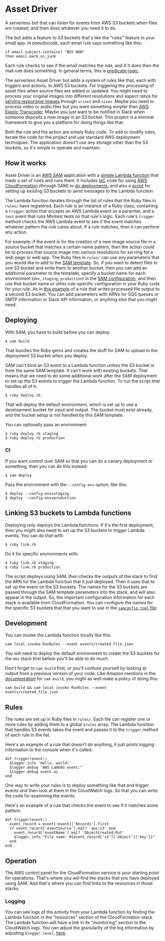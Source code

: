 # Asset Driver

A serverless bot that can listen for events from AWS S3 buckets when files are created, and then does whatever you need it to do.

The bot adds a feature to S3 buckets that's like the "rules" feature in your email app.  In pseudocode, each email rule says something like this:

    if email.subject.contains? "BUY NOW"
    then email.mark_as_junk

Each rule checks to see if the email matches the rule, and if it does then the mail rule does something.  In general terms, this is [predicate-logic](https://en.wikipedia.org/wiki/Predicate_(mathematical_logic)).

The serverless Asset Driver bot adds a system of rules like that, each with triggers and actions, to AWS S3 buckets.  For triggering the processing of asset files when source files are added or updated.  You might need to process your original images into different resolutions and aspect ratios for [serving responsive images](https://developer.mozilla.org/en-US/docs/Learn/HTML/Multimedia_and_embedding/Responsive_images) through `srcset` and `sizes`.  Maybe you need to process video or audio files but you want something simpler than [AWS Elastic Transcoder](https://aws.amazon.com/elastictranscoder/).  Maybe you just want to be notified in Slack when someone deposits a new image in an S3 bucket.  This project is a minimal framework to give you a platform for doing things like that.

Both the rule and the action are simply Ruby code.  To add or modify rules, iterate the code for the project and use standard AWS deployment techniques.  The application doesn't use any storage other than the S3 buckets, so it's simple to operate and maintain.

## How it works

Asset Driver is an [AWS SAM](https://docs.aws.amazon.com/serverless-application-model/latest/developerguide/what-is-sam.html) application with a [simple Lambda function](https://github.com/VenueDriver/asset-driver/blob/production/lambda.rb) that loads a set of rules and runs them.  It includes [IaC](https://en.wikipedia.org/wiki/Infrastructure_as_code) code for using [AWS CloudFormation](https://aws.amazon.com/cloudformation/) (through SAM) to [do deployments](https://github.com/VenueDriver/asset-driver/blob/production/template.yaml), and also a [script](https://github.com/VenueDriver/asset-driver/blob/production/link.rb) for setting up existing S3 buckets to send messages to the Lambda function.

The Lambda function iterates through the list of rules that the Ruby files in `rules/` have registered.  Each rule is an instance of a Ruby class, containing a `trigger` action that accepts an AWS Lambda event as a paramter, and a `test` event that runs Minitest tests on that rule's logic.  Each rule's `trigger` method checks the AWS Lambda event to see if the event matches whatever pattern the rule cares about.  If a rule matches, then it can perform any action.

For example, if the event is for the creation of a new image source file in a source bucket that matches a certain name pattern, then the action could be to process that source image into various resolutions for serving for a web page or web app.  The Ruby files in `rules/` can use any parameters that you would like to add to the [SAM template](https://github.com/VenueDriver/asset-driver/blob/production/template.yaml).  So, if you want to detect files in one S3 bucket and write them to another bucket, then you can add an additional parameter to the template, specify a bucket name for each environment (`dev`, `staging`, `production`) in the [SAM configuration](https://github.com/VenueDriver/asset-driver/blob/production/samconfig.toml), and then use that bucket name or other rule-specific configuration in your Ruby code for your rule.  As in [this example](https://github.com/VenueDriver/asset-driver/blob/production/rules/venue_driver_flyers.rb) of a rule that writes processed file output to a second S3 bucket.  You can add parameters with ARNs for SQS queues or SMTP information or Slack API information, or anything else that you might need.

## Deploying

With SAM, you have to build before you can deploy:

    $ sam build

That bundles the Ruby gems and creates the stuff for SAM to upload to the deployment S3 bucket when you deploy.

SAM can't bind an S3 event to a Lambda function unless the S3 bucket is from the same SAM template.  It can't work with existing buckets.  That means that we need to do some additional work after the SAM deployment to set up the S3 events to trigger the Lambda function.  To run the script that handles all of it:

    $ ruby deploy.rb

That will deploy the default environment, which is set up to use a development bucket for input and output.  The bucket must exist already, and the bucket setup is not handled by this SAM template.

You can optionally pass an environment:

    $ ruby deploy.rb staging
    $ ruby deploy.rb production

### CI

If you want control over SAM so that you can do a canary deployment or something, then you can do this instead:

    $ sam deploy

Pass the environment with the `--config-env` option, like this:

    $ deploy --config-env=staging
    $ deploy --config-env=production

## Linking S3 buckets to Lambda functions

Deploying only deploys the Lambda functions.  If it's the first deployment, then you might also need to set up the S3 buckets to trigger Lambda events.  You can do that with:

    $ ruby link.rb

Do it for specific environments with:

    $ ruby link.rb staging
    $ ruby link.rb production

The script deploys using SAM, then checks the outputs of the stack to find the ARN for the Lambda function that it just deployed.  Then it uses that to set up the event on the S3 buckets.  The names for the S3 buckets are passed through the SAM template parameters into the stack, and will also appear in the output.  So, the important configuration information for each stack is available from CloudFormation.  You can configure the names for the specific S3 buckets that that you want to use in the [`samconfig.toml` file](https://github.com/VenueDriver/asset-driver/blob/production/samconfig.toml).

## Development

You can invoke the Lambda function locally like this:

    sam local invoke RunRules --event events/created_file.json

You will need to deploy the default environment to create the S3 buckets for the `dev` stack first before you'll be able to do much.

Don't forget to `sam build` first, or you'll confuse yourself by looking at output from a previous version of your code.  Like Amazon mentions in the [documentation](https://docs.aws.amazon.com/serverless-application-model/latest/developerguide/sam-cli-command-reference-sam-build.html) for `sam build`, you might as well make a policy of doing this:

    sam build && sam local invoke RunRules --event events/created_file.json

## Rules

The rules are set up in Ruby files in `rules/`.  Each file can register one or more rules by adding them to a global `$rules` array.  The Lambda function that handles S3 events takes the event and passes it to the `trigger` method of each rule in the list.

Here's an example of a rule that doesn't do anything, it just prints logging information to the console when it's called:

    def trigger(event:)
      $logger.info 'Hello, world!'
      $logger.debug "AWS Lambda event:"
      $logger.debug event.ai
    end

One way to write your rules is to deploy something like that and trigger events and then look at them in the CloudWatch logs.  So that you can write the code for examining the events.

Here's an example of a rule that checks the event to see if it matches some pattern:

    def trigger(event:)
      event_record = event[:event]['Records'].first
      if event_record['eventSource'].eql? 'aws:s3' and
        event_record['eventName'].eql? 'ObjectCreated:Put'
        $logger.info "File name: #{event_record['s3']['object']['key']}"
      end
    end

## Operation

The AWS control panel for the CloudFormation service is your starting point for operations.  That's where you will find the stacks that you have deployed using SAM.  And that's where you can find links to the resources in those stacks.

### Logging

You can see logs of the activity from your Lambda function by finding the Lambda function in the "resources" section of the CloudFormation stack.  The Lambda function will have a link in its "monitoring" section to the CloudWatch logs.  You can adjust the granularity of the log information by adjusting `$logger.level`, [here](https://github.com/VenueDriver/asset-driver/blob/production/lib/logger-setup.rb#L4).
